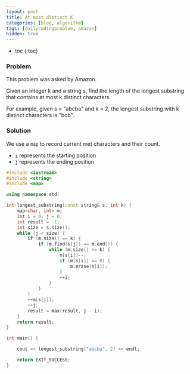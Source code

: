 ```yaml
---
layout: post
title: At most distinct K
categories: [blog, algorithm]
tags: [dailycodingproblem, amazon]
hidden: true
---
```


+ toc
{:toc}

### Problem

This problem was asked by Amazon.

Given an integer k and a string s, find the length of the longest substring that contains at
most k distinct characters.

For example, given s = "abcba" and k = 2, the longest substring with k distinct characters is
"bcb".

### Solution

We use a `map` to record current met characters and their count.

+ `i` represents the starting position
+ `j` represents the ending position

```cpp
#include <iostream>
#include <string>
#include <map>

using namespace std;

int longest_substring(const string& s, int k) {
    map<char, int> m;
    int i = 0, j = 0;
    int result = -1;
    int size = s.size();
    while (j < size) {
        if (m.size() == k) {
            if (m.find(s[j]) == m.end()) {
                while (m.size() >= k) {
                    m[s[i]]--;
                    if (m[s[i]] == 0) {
                        m.erase(s[i]);
                    }
                    ++i;
                }
            }
        }
        ++m[s[j]];
        ++j;
        result = max(result, j - i);
    }
    return result;
}

int main() {

    cout << longest_substring("abcba", 2) << endl;

    return EXIT_SUCCESS;
}
```
